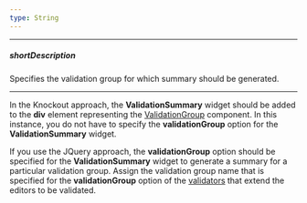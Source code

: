 ```yaml
---
type: String
---
```

---
##### shortDescription
Specifies the validation group for which summary should be generated.

---
In the Knockout approach, the **ValidationSummary** widget should be added to the **div** element representing the [ValidationGroup](/api-reference/10%20UI%20Widgets/dxValidationGroup '/Documentation/ApiReference/UI_Widgets/dxValidationGroup/') component. In this instance, you do not have to specify the **validationGroup** option for the **ValidationSummary** widget.

If you use the JQuery approach, the **validationGroup** option should be specified for the **ValidationSummary** widget to generate a summary for a particular validation group. Assign the validation group name that is specified for the **validationGroup** option of the [validators](/api-reference/10%20UI%20Widgets/dxValidator '/Documentation/ApiReference/UI_Widgets/dxValidator/') that extend the editors to be validated.